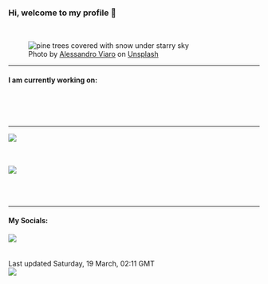 <h3>Hi, welcome to my profile 👋</h3>

<br />
<figure>
  <img
    src="https://images.unsplash.com/photo-1463780324318-d1a8ddc05a11?crop=entropy&cs=tinysrgb&fit=max&fm=jpg&ixid=MnwyNzQ3MDB8MHwxfHJhbmRvbXx8fHx8fHx8fDE2NDc2NTEzNDA&ixlib=rb-1.2.1&q=80&w=1080&auto=format"
    alt="pine trees covered with snow under starry sky" 
  />
  <figcaption>Photo by <a
    href="https://unsplash.com/@aleviaro?utm_source=Profile%20readme&utm_medium=referral">Alessandro Viaro</a> on <a
    href="https://unsplash.com/?utm_source=Profile%20readme&utm_medium=referral">Unsplash</a></figcaption>
</figure>


<hr />
<h4>I am currently working on:</h4>
<a href=""></a>

<br /><br /><br />

<hr />
<img
  src="https://github-readme-stats.vercel.app/api?username=shanelucy&show_icons=true&theme=calm"
/>
<br /><br /><br />

<img 
  src="https://github-readme-stats.vercel.app/api/top-langs/?username=shanelucy&theme=calm"
/>
<br /><br /><br /><br />
<hr />
<h4>My Socials:</h4>
<a href="https://uk.linkedin.com/in/shane-lucy-4735b616a">
  <img
    src="https://img.shields.io/badge/linkedin%20-%230077B5.svg?&style=for-the-badge&logo=linkedin&logoColor=white"
  />
</a>
<br /><br /><br />
Last updated Saturday, 19 March, 02:11 GMT
<br />
<img
  src="https://github.com/ShaneLucy/ShaneLucy/workflows/README%20build/badge.svg"
/>
